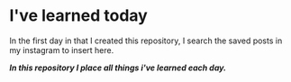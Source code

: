 # I've learned today

In the first day in that I created this repository, I search the saved posts in my instagram to insert here.

***In this repository I place all things i've learned each day.***